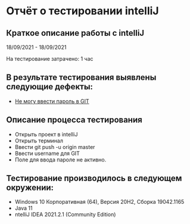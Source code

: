 # Отчёт о тестировании intelliJ

## Краткое описание работы с intelliJ

18/09/2021 - 18/09/2021 

На тестирование затрачено: 1 час

## В результате тестирования выявлены следующие дефекты:

* [Не могу ввести пароль в GIT ](https://github.com/cris120480/Questions.git)

## Описание процесса тестирования

* Открыть проект в intelliJ
* Открыть терминал
* Ввести git push -u origin master
* Ввести username для GIT
* Поле для ввода пароле не активно. 


## Тестирование производилось в следующем окружении:
* Windows 10 Корпоративная (64), Версия 20H2, Сборка 19042.1165
* Java 11
* ntelliJ IDEA 2021.2.1 (Community Edition)